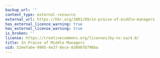 ```yaml
---
backup_url: ''
content_type: external-resource
external_url: https://hbr.org/2001/09/in-praise-of-middle-managers
has_external_licence_warning: true
has_external_license_warning: true
is_broken: ''
license: https://creativecommons.org/licenses/by-nc-sa/4.0/
title: In Praise of Middle Managers
uid: 52eefa6e-9905-4e37-8ece-830987b796ba
---
```


